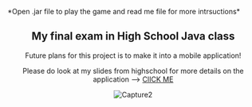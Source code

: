 <p>*Open .jar file to play the game and read me file for more intrsuctions*</p>
<h2 align="center">My final exam in High School Java class</h2>
<p align="center">Future plans for this project is to make it into a mobile application!<p>
<p align="center">Please do look at my slides from highschool for more details on the application --> <a target="_blank" href="https://marvinbolanos.dev/">ClICK ME</a><p>
  <p align="center">
   <img src="https://i.ibb.co/18BSVkz/Capture2.jpg" alt="Capture2"  />
</p>
